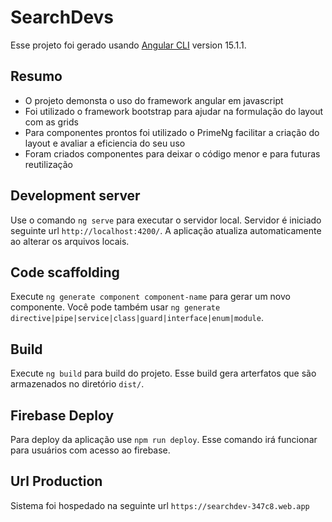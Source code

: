 # SearchDevs

Esse projeto foi gerado usando [Angular CLI](https://github.com/angular/angular-cli) version 15.1.1.

## Resumo 

- O projeto demonsta o uso do framework angular em javascript
- Foi utilizado o framework bootstrap para ajudar na formulação do layout com as grids
- Para componentes prontos foi utilizado o PrimeNg facilitar a criação do layout e avaliar a eficiencia do seu uso
- Foram criados componentes para deixar o código menor e para futuras reutilização   


## Development server

Use o comando `ng serve` para executar o servidor local. Servidor é iniciado seguinte url `http://localhost:4200/`. A 
aplicação atualiza automaticamente ao alterar os arquivos locais. 

## Code scaffolding

Execute `ng generate component component-name` para gerar um novo componente. Você pode também usar `ng generate directive|pipe|service|class|guard|interface|enum|module`.

## Build

Execute `ng build` para build do projeto. Esse build gera arterfatos que são armazenados no diretório `dist/`.

## Firebase Deploy

Para deploy da aplicação use `npm run deploy`. Esse comando irá funcionar para usuários com acesso ao firebase.

## Url Production

Sistema foi hospedado na seguinte url `https://searchdev-347c8.web.app`
